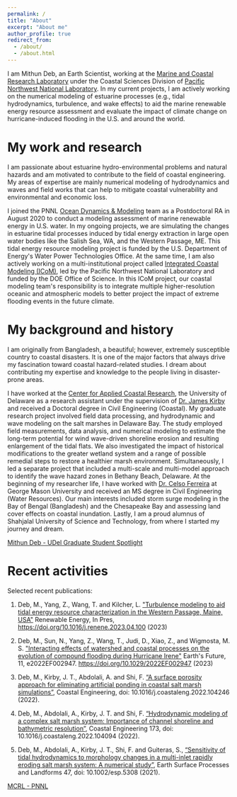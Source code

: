 ```yaml
---
permalink: /
title: "About"
excerpt: "About me"
author_profile: true
redirect_from:
  - /about/
  - /about.html
---
```


I am Mithun Deb, an Earth Scientist, working at the [Marine and Coastal Research Laboratory](https://www.pnnl.gov/marine-and-coastal-research-laboratory) under the Coastal Sciences Division of [Pacific Northwest National Laboratory](https://www.pnnl.gov/). In my current projects, I am actively working on the numerical modeling of estuarine processes (e.g., tidal hydrodynamics, turbulence, and wake effects) to aid the marine renewable energy resource assessment and evaluate the impact of climate change on hurricane-induced flooding in the U.S. and around the world.

My work and research
======
I am passionate about estuarine hydro-environmental problems and natural hazards and am motivated to contribute to the field of coastal engineering. My areas of expertise are mainly numerical modeling of hydrodynamics and waves and field works that can help to mitigate coastal vulnerability and environmental and economic loss.

I joined the PNNL [Ocean Dynamics & Modeling](https://www.pnnl.gov/projects/ocean-dynamics-modeling) team as a Postdoctoral RA in August 2020 to conduct a modeling assessment of marine renewable energy in U.S. water. In my ongoing projects, we are simulating the changes in estuarine tidal processes induced by tidal energy extraction in large open water bodies like the Salish Sea, WA, and the Western Passage, ME. This tidal energy resource modeling project is funded by the U.S. Department of Energy's Water Power Technologies Office. At the same time, I am also actively working on a multi-institutional project called [Integrated Coastal Modeling (ICoM)](https://icom.pnnl.gov/TheICoMTeam), led by the Pacific Northwest National Laboratory and funded by the DOE Office of Science. In this ICoM project, our coastal modeling team's responsibility is to integrate multiple higher-resolution oceanic and atmospheric models to better project the impact of extreme flooding events in the future climate.

My background and history
======
I am originally from Bangladesh, a beautiful; however, extremely susceptible country to coastal disasters. It is one of the major factors that always drive my fascination toward coastal hazard-related studies. I dream about contributing my expertise and knowledge to the people living in disaster-prone areas.

I have worked at the [Center for Applied Coastal Research](https://coastal.udel.edu/), the University of Delaware as a research assistant under the supervision of [Dr. James Kirby](https://www1.udel.edu/kirby/) and received a Doctoral degree in Civil Engineering (Coastal). My graduate research project involved field data processing, and hydrodynamic and wave modeling on the salt marshes in Delaware Bay. The study employed field measurements, data analysis, and numerical modeling to estimate the long-term potential for wind wave-driven shoreline erosion and resulting enlargement of the tidal flats. We also investigated the impact of historical modifications to the greater wetland system and a range of possible remedial steps to restore a healthier marsh environment. Simultaneously, I led a separate project that included a multi-scale and multi-model approach to identify the wave hazard zones in Bethany Beach, Delaware. At the beginning of my researcher life, I have worked with [Dr. Celso Ferreira](https://fhrl.vse.gmu.edu/) at George Mason University and received an MS degree in Civil Engineering (Water Resources). Our main interests included storm surge modeling in the Bay of Bengal (Bangladesh) and the Chesapeake Bay and assessing land cover effects on coastal inundation. Lastly, I am a proud alumnus of Shahjalal University of Science and Technology, from where I started my journey and dream.

[Mithun Deb - UDel Graduate Student Spotlight](https://coastal.udel.edu/2019/12/03/graduate-student-spotlight-mithun-deb/)

Recent activities
======

Selected recent publications:

1. Deb, M., Yang, Z., Wang, T. and Kilcher, L. ["Turbulence modeling to aid tidal energy resource characterization in the Western Passage, Maine, USA"](https://www.sciencedirect.com/science/article/pii/S0960148123005645) Renewable Energy, In Pres, https://doi.org/10.1016/j.renene.2023.04.100 (2023)

2. Deb, M., Sun, N., Yang, Z., Wang, T., Judi, D., Xiao, Z., and Wigmosta, M. S. ["Interacting effects of watershed and coastal processes on the evolution of compound flooding during Hurricane Irene"](https://doi.org/10.1029/2022EF002947) Earth's Future, 11, e2022EF002947. https://doi.org/10.1029/2022EF002947 (2023)

3. Deb, M., Kirby, J. T., Abdolali, A. and Shi, F. [“A surface porosity approach for eliminating artificial ponding in coastal salt marsh simulations”](https://www.sciencedirect.com/science/article/pii/S0378383922001594?via%3Dihub), Coastal Engineering, doi: 10.1016/j.coastaleng.2022.104246 (2022).

4. Deb, M., Abdolali, A., Kirby, J. T. and Shi, F. [“Hydrodynamic modeling of a complex salt marsh system: Importance of channel shoreline and bathymetric resolution”](https://www.sciencedirect.com/science/article/pii/S037838392200014X), Coastal Engineering 173, doi: 10.1016/j.coastaleng.2022.104094 (2022).

5. Deb, M., Abdolali, A., Kirby, J. T., Shi, F. and Guiteras, S., [“Sensitivity of tidal hydrodynamics to morphology changes in a multi-inlet rapidly eroding salt marsh system: A numerical study”](https://onlinelibrary.wiley.com/doi/10.1002/esp.5308), Earth Surface Processes and Landforms 47, doi: 10.1002/esp.5308 (2021).


[MCRL - PNNL](https://www.pnnl.gov/pnnl-sequim)

<!--<iframe src="https://mithundeb.github.io/leaflet-map-simple/" width="100%" height="450" frameborder="0" scrolling="no"></iframe>-->
